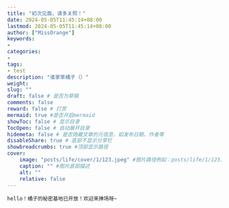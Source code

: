 ```yaml
---
title: "初次见面，请多关照！"
date: 2024-05-05T11:45:14+08:00
lastmod: 2024-05-05T11:45:14+08:00
author: ["MissOrange"]
keywords: 
- 
categories: 
- 
tags: 
- test
description: "谁家笨橘子（）"
weight:
slug: ""
draft: false # 是否为草稿
comments: false
reward: false # 打赏
mermaid: true #是否开启mermaid
showToc: false # 显示目录
TocOpen: false # 自动展开目录
hidemeta: false # 是否隐藏文章的元信息，如发布日期、作者等
disableShare: true # 底部不显示分享栏
showbreadcrumbs: true #顶部显示路径
cover:
    image: "posts/life/cover/1/123.jpeg" #图片路径例如：posts/life/1/123.png
    caption: "" #图片底部描述
    alt: ""
    relative: false
---
```


```
hello！橘子的秘密基地已开放！欢迎来捧场呀~
```

